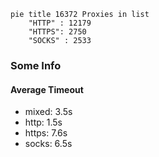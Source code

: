 
```mermaid
pie title 16372 Proxies in list
    "HTTP" : 12179
    "HTTPS": 2750
    "SOCKS" : 2533
```

### Some Info
#### Average Timeout

- mixed: 3.5s
- http: 1.5s
- https: 7.6s
- socks: 6.5s